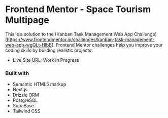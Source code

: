 # Frontend Mentor - Space Tourism Multipage

This is a solution to the (Kanban Task Management Web App Challenge)[https://www.frontendmentor.io/challenges/kanban-task-management-web-app-wgQLt-HlbB]. Frontend Mentor challenges help you improve your coding skills by building realistic projects. 

- Live Site URL: Work in Progress

### Built with

- Semantic HTML5 markup
- Next.js
- Drizzle ORM
- PostgreSQL
- SupaBase
- Tailwind CSS
